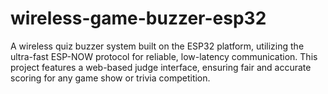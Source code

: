# wireless-game-buzzer-esp32
A wireless quiz buzzer system built on the ESP32 platform, utilizing the ultra-fast ESP-NOW protocol for reliable, low-latency communication. This project features a web-based judge interface, ensuring fair and accurate scoring for any game show or trivia competition.
